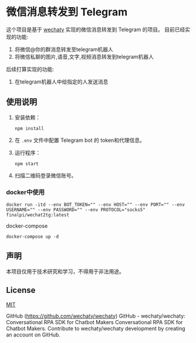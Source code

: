# 微信消息转发到 Telegram

这个项目是基于 [wechaty](https://github.com/wechaty/wechaty) 实现的微信消息转发到 Telegram 的项目。
目前已经实现的功能:
1. 将微信@你的群消息转发至telegram机器人
2. 将微信私聊的图片,语音,文字,视频消息转发到telegram机器人

后续打算实现的功能:
1. 在telegram机器人中给指定的人发送消息

## 使用说明

1. 安装依赖：

   ```shell
   npm install
   ```

2. 在 `.env` 文件中配置 Telegram bot 的 token和代理信息。

3. 运行程序：

   ```shell
   npm start
   ```

4. 扫描二维码登录微信账号。

### docker中使用
```shell
docker run -itd --env BOT_TOKEN="" --env HOST="" --env PORT="" --env USERNAME="" --env PASSWORD="" --env PROTOCOL="socks5" finalpi/wechat2tg:latest
```

  docker-compose
```shell
docker-compose up -d
```
## 声明

本项目仅用于技术研究和学习，不得用于非法用途。

## License

[MIT](LICENSE)

GitHub (https://github.com/wechaty/wechaty)
GitHub - wechaty/wechaty: Conversational RPA SDK for Chatbot Makers
Conversational RPA SDK for Chatbot Makers. Contribute to wechaty/wechaty development by creating an account on GitHub.
